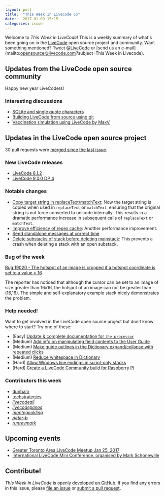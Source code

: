 ```yaml
---
layout: post
title:  "This Week In LiveCode 65"
date:   2017-01-09 15:15
categories: issue
---
```


Welcome to *This Week in LiveCode*!  This is a weekly summary of what's been
going on in the [LiveCode](https://livecode.com/) open source project and
community.  Want something mentioned?  Tweet
[@LiveCode](https://twitter.com/LiveCode) or
[send us an e-mail](mailto:opensource@livecode.com?subject=This Week in Livecode).

## Updates from the LiveCode open source community

Happy new year LiveCoders!

<!---
### News and blog posts
-->

### Interesting discussions

- [SQLite and single quote characters](https://www.mail-archive.com/use-livecode@lists.runrev.com/msg81229.html)
- [Building LiveCode from source using git](https://www.mail-archive.com/use-livecode@lists.runrev.com/msg81505.html)
- [Vaccination simulation using LiveCode by MaxV](https://www.facebook.com/groups/livecodeusers/permalink/1235044569867724/)

## Updates in the LiveCode open source project

30 pull requests were [merged since the last issue](https://github.com/search?utf8=%E2%9C%93&q=org%3Alivecode+is%3Apublic+is%3Apr+is%3Amerged+merged%3A2016-12-19..2017-01-08&type=Issues&ref=searchresults).

### New LiveCode releases

- [LiveCode 8.1.2](https://downloads.livecode.com/livecode/#8_1_2)
- [LiveCode 9.0.0 DP 4](https://downloads.livecode.com/livecode/#9_0_0)

### Notable changes

- [Copy target string in replaceText/matchText](https://github.com/livecode/livecode/pull/4990):
  Now the target string is copied when used in `replaceText` or `matchText`, ensuring that the original string is not
  force converted to unicode internally. This results in a dramatic performance increase in subsequent calls of `replaceText` or `matchText`.
- [Improve efficiency of regex cache](https://github.com/livecode/livecode/pull/4989):
  Another performance improvement.
- [Send standalone messages at correct time](https://github.com/livecode/livecode/pull/4871)
- [Delete substacks of stack before deleting mainstack](https://github.com/livecode/livecode/pull/5023):
  This prevents a crash when deleting a stack with an open substack.


### Bug of the week

[Bug 19020 -  The hotspot of an image is cropped if a hotspot coordinate is set to a value > 16](http://quality.livecode.com/show_bug.cgi?id=19020)

The reporter has noticed that although the cursor can be set to an image of size greater than 16x16, the hotspot of an image can not be greater than (16,16).
The simple and self-explanatory example stack nicely demonstrates the problem.

### Help needed!

Want to get involved in the LiveCode open source project but don't know where
to start?  Try one of these:

- (Easy) [Update & complete documentation for `the processor`](http://quality.livecode.com/show_bug.cgi?id=17974)
- (Medium) [Add info on manipulating field contents to the User Guide](http://quality.livecode.com/show_bug.cgi?id=18990)
- (Medium) [Make guide outlines in the Dictionary expand/collapse with repeated clicks](http://quality.livecode.com/show_bug.cgi?id=18184)
- (Medium) [Reduce whitespace in Dictionary](http://quality.livecode.com/show_bug.cgi?id=18278)
- (Hard) [Allow Windows line endings in script-only stacks](http://quality.livecode.com/show_bug.cgi?id=17810)
- (Hard) [Create a LiveCode Community build for Raspberry Pi](http://forums.livecode.com/viewtopic.php?f=76&t=27912)

### Contributors this week

- [dunbarx](https://github.com/dunbarx)
- [techstrategies](https://github.com/techstrategies)
- *[livecodeali](https://github.com/livecodeali)*
- *[livecodepanos](https://github.com/livecodepanos)*
- *[montegoulding](https://github.com/montegoulding)*
- *[peter-b](https://github.com/peter-b)*
- *[runrevmark](https://github.com/runrevmark)*


## Upcoming events

- [Greater Toronto Area LiveCode Meetup Jan 25, 2017](http://forums.livecode.com/viewtopic.php?t=28620&p=150027#p150027)
- [International LiveCode Mini Conference, organised by Mark Schonewille](https://www.mail-archive.com/use-livecode@lists.runrev.com/msg81544.html)

## Contribute!

*This Week in LiveCode* is openly developed
[on GitHub](https://github.com/livecode/this-week-in-livecode).
If you find any errors in this issue, please
[file an issue](https://github.com/livecode/this-week-in-livecode/issues) or
[submit a pull request](https://github.com/livecode/this-week-in-livecode/pulls).
